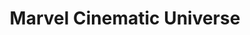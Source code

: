 ---
category: 'projects'
title: "Marvel Cinematic Universe"
description: "A data-driven visual exploration of the success of the Marvel Cinematic Universe (MCU) franchise of movies. Built with D3.js"
link: "https://patsukhum.github.io/Marvel/"
background: "rgb(239, 68, 68)"
tools: ["D3.js"]
---
